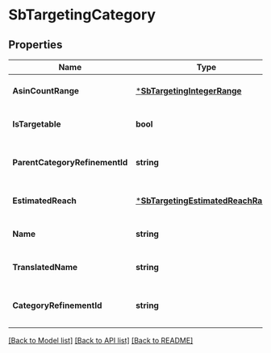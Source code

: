 # SbTargetingCategory

## Properties
Name | Type | Description | Notes
------------ | ------------- | ------------- | -------------
**AsinCountRange** | [***SbTargetingIntegerRange**](SBTargetingIntegerRange.md) |  | [optional] [default to null]
**IsTargetable** | **bool** | If the category is targetable or not. | [optional] [default to null]
**ParentCategoryRefinementId** | **string** | The category refinement id of the parent category. Missing parentCategoryRefinementId signifies this is a root category. | [optional] [default to null]
**EstimatedReach** | [***SbTargetingEstimatedReachRange**](SBTargetingEstimatedReachRange.md) |  | [optional] [default to null]
**Name** | **string** | Name of category. | [optional] [default to null]
**TranslatedName** | **string** | Translated name of the category. | [optional] [default to null]
**CategoryRefinementId** | **string** | The category refinement id. Please use /sb/targets/categories or /sb/recommendations/targets/category to retrieve category IDs. | [optional] [default to null]

[[Back to Model list]](../README.md#documentation-for-models) [[Back to API list]](../README.md#documentation-for-api-endpoints) [[Back to README]](../README.md)

